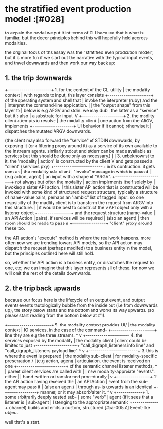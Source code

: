 # the stratified event production model :[#028]

to explain the model we put it int terms of CLI because that is what is
familiar, but the deeer principles behind this will hopefully hold accross
modalities.

the original focus of ths essay was the "stratified even prodcution model",
but it is more fun if we start out the narrative with the typical input
events, and travel downwards and then work our way back up:

## 1. the trip downwards

 +----------------------+            1. for the context of the CLI utility
 | the modality context |            with regards to input, this layer consists
 +----------------------+            of the operating system and shell that
           |                         invoke the interpreter (ruby) and the
           |                         interpret the command-line application.
           |
           |                         the "output shape" from this layer to
           |                         below is e.g ARGV and stdin. we may dub
           |                         the latter as a "service" but it's also
           |                         a substrate for input.
           V
  +---------------------+            2. the modlity client attempts to resolve
  | the modality client |            one action from the ARGV, implements
  +---------------------+            UI behavior if it cannot; otherwise it
           |                         dispatches the mutated ARGV downwards.

(the client may also forward the "service" of STDIN downwards, by exposing
it (or a filtering proxy around it) as a service of its own available to the
instream agents. similarly stdout and stderr can be made available as services
but this should be done only as necessary.)
           |
           |                         3. unbeknownst to it, the "modality
           |                         action" is constructed by the client
           V                         and gets passed a "client" (services pxy)
    +-------------------------+      in its contruction. it gets sent an
    | the modality sub-client |      "invoke" message in which is passed
    | (e.g action, agent)     |      an input with a shape of "ARGV".
    +-------------------------+      not always but often the modality
                |                    action implements itself solely by
                |                    invoking a sister API action.
                |
this sister API action that is constructed will be invoked with some kind
of structured request structure, typically a structure of name-value pairs,
perhaps an "iambic" list of tagged input. so one respsibilty of the madlity
client is to transform the request from ARGV into this structure.
                |
                |                    it would be best to construct the
                v                    API object only with a listener object
      +-----------------+            and the request structure (name-value
      | an API Action   |            pairs). if services will be required
      | (also an agent) |            then room should be made to pass a
      +-----------------+            "client" proxy around these too.

the API action's "execute" method is where the real work happens. more often
now we are trending towars API models, so the API action may dispatch the
request (perhaps modifed) to a business entity in the model, but the
principles outlined here will still hold.

so, whether the API action *is* a busiess entity, or dispatches the request
to one, etc; we can imagine that this layer represents all of these. for
now we will omit the rest of the details downwards.


## 2. the trip back upwards

because our focus here is the lifecycle of an output event, and output events
events tautologically bubble from the inside out (i.e from downwards up),
the story below starts and the bottom and works its way upwards. (so please
start reading from the bottom below at #1).

 +----------------------+            5. the modailty context provides UI/
 | the modality context |            IO services, in the case of the command-
 +----------------------+            line they are e.g the three streams.
          ^ v
  +---------------------+            4. the services exposed by the modality
  | the modality client |            client could be limited to just
  +---------------------+            "call_digraph_listeners info line" and "call_digraph_listeners payload line"
            ^ v
    +-------------------------+      3. this is where the event is prepared
    | the modality sub-client |      for modality-specific presentation /
    | (e.g action, agent)     |      articulation. the event is received on one
    +-------------------------+      of the semantic channel listener methods,
              ^ |                    parent cilent services are called with
              | |                    new modality-approiate "events". either
              | |                    hand-written or transformed procedurally
              | v
      +-----------------+            2. the API action having received the
      | an API Action   |            event from the sub-agent may pass it
      | (also an agent) |            through as-is upwards in an identical
      +-----------------+            manner, or it may absorb/alter it.
             ^ v
   +-------------+                   1. some arbitrarily deeply nested sub-
   | some "verb" |                   agent (if it sees that a listener is
   | sub-agent   |                   listenging to the appropriate semantic
   +-------------+                   channel) builds and emits a custom,
                                     structured [#ca-005.A] Event-like object.

well that's a start.
